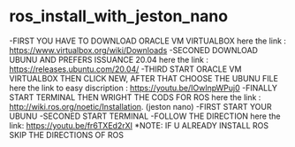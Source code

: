 # ros_install_with_jeston_nano
-FIRST YOU HAVE TO DOWNLOAD ORACLE VM VIRTUALBOX  here the link : https://www.virtualbox.org/wiki/Downloads
-SECONED DOWNLOAD UBUNU AND PREFERS ISSUANCE 20.04 here the link : https://releases.ubuntu.com/20.04/ 
-THIRD START ORACLE VM VIRTUALBOX THEN CLICK NEW, AFTER THAT CHOOSE THE UBUNU FILE  here the link to easy discription : https://youtu.be/IOwlnpWPuj0
-FINALLY START TERMINAL THEN WRIGHT THE CODS FOR ROS here the link : http://wiki.ros.org/noetic/Installation.
(jeston nano) -FIRST START YOUR UBUNU
-SECONED START TERMINAL 
-FOLLOW THE DIRECTION
here the link: https://youtu.be/fr6TXEd2rXI
*NOTE: IF U ALREADY INSTALL ROS SKIP THE DIRECTIONS OF ROS
